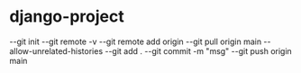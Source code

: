 # django-project

--git init 
--git remote -v 
--git remote add origin <url>
--git pull origin main --allow-unrelated-histories
--git add . 
--git commit -m "msg"
--git push origin main
